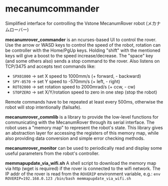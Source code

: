 # mecanumcommander
Simplified interface for controlling the Vstone MecanumRover robot (メカナムローバー)

**mecanumrover_commander** is an ncurses-based UI to control the rover. Use the arrow or WASD keys to control the speed of the robot, rotation can be controller with the Home/PgUp keys.
Holding "shift" with the mentioned keys will give a boost to the speed increase/decrease. The "space" key (and some others also) sends a stop command to the rover.
Also listens on TCP/3475 and accepts text commands like:

* `SPX01000` -> set X speed to 1000mm/s (+ forward, - backward)
* `SPY-0570` -> set Y speed to -570mm/s (+ left, - right)
* `ROT02000` -> set rotation speed to 2000mrad/s (+ ccw, - cw)
* `STOPZERO` -> set X/Y/rotation speed to zero in one step (stop the robot)

Remote commands have to be repeated at least every 500ms, otherwise the robot will stop intentionally (failsafe).

**mecanumrover_commlib** is a library to provide the low-level functions for communicating with the MecanumRover through its serial interface.
The robot uses a "memory map" to represent the robot's state.
This library gives an abstraction layer for accessing the registers of this memory map, while also providing data conversion and simple error checking methods.

**mecanumrover_monitor** can be used to periodically read and display some useful parameters from the robot's controller.

**memmapupdate_via_wifi.sh** A shell script to download the memory map via http (wget is required) if the rover is connected to the wifi network.
The IP addr of the rover is read from the `ROVERIP` environment variable, e.g.:
`env ROVERIP=192.168.0.123 /bin/bash memmapupdate_via_wifi.sh`
